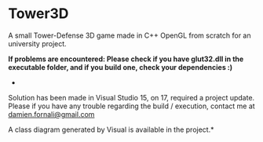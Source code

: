 # Tower3D
A small Tower-Defense 3D game made in C++ OpenGL from scratch for an university project.

**If problems are encountered:
Please check if you have glut32.dll in the executable folder, and if you build one, check your dependencies :)**

*
Solution has been made in Visual Studio 15, on 17, required a project update.
Please if you have any trouble regarding the build / execution, contact me at damien.fornali@gmail.com

A class diagram generated by Visual is available in the project.*